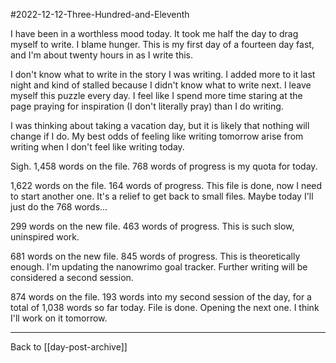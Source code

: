 #2022-12-12-Three-Hundred-and-Eleventh

I have been in a worthless mood today.  It took me half the day to drag myself to write.  I blame hunger.  This is my first day of a fourteen day fast, and I'm about twenty hours in as I write this.

I don't know what to write in the story I was writing.  I added more to it last night and kind of stalled because I didn't know what to write next.  I leave myself this puzzle every day.  I feel like I spend more time staring at the page praying for inspiration (I don't literally pray) than I do writing.

I was thinking about taking a vacation day, but it is likely that nothing will change if I do.  My best odds of feeling like writing tomorrow arise from writing when I don't feel like writing today.

Sigh.  1,458 words on the file.  768 words of progress is my quota for today.

1,622 words on the file.  164 words of progress.  This file is done, now I need to start another one.  It's a relief to get back to small files.  Maybe today I'll just do the 768 words...

299 words on the new file.  463 words of progress.  This is such slow, uninspired work.

681 words on the new file.  845 words of progress.  This is theoretically enough.  I'm updating the nanowrimo goal tracker.  Further writing will be considered a second session.

874 words on the file.  193 words into my second session of the day, for a total of 1,038 words so far today.  File is done.  Opening the next one.  I think I'll work on it tomorrow.

---
Back to [[day-post-archive]]